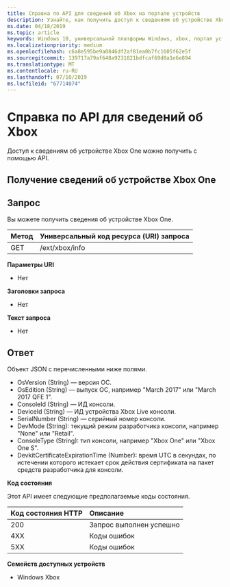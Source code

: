 ```yaml
---
title: Справка по API для сведений об Xbox на портале устройств
description: Узнайте, как получить доступ к сведениям об устройстве Xbox.
ms.date: 04/18/2019
ms.topic: article
keywords: Windows 10, универсальной платформы Windows, xbox, портал устройств
ms.localizationpriority: medium
ms.openlocfilehash: c6a8e595be9a0846df2af81ea0b7fc1605f62e5f
ms.sourcegitcommit: 139717a79af648a9231821bdfcaf69d8a1e6e894
ms.translationtype: MT
ms.contentlocale: ru-RU
ms.lasthandoff: 07/10/2019
ms.locfileid: "67714074"
---
```

# <a name="xbox-info-api-reference"></a>Справка по API для сведений об Xbox   
Доступ к сведениям об устройстве Xbox One можно получить с помощью API.

## <a name="get-xbox-one-device-information"></a>Получение сведений об устройстве Xbox One

## <a name="request"></a>Запрос

Вы можете получить сведения об устройстве Xbox One.

Метод      | Универсальный код ресурса (URI) запроса
:------     | :-----
GET | /ext/xbox/info

**Параметры URI**

- Нет

**Заголовки запроса**

- Нет

**Текст запроса**

- Нет

## <a name="response"></a>Ответ
Объект JSON с перечисленными ниже полями.

* OsVersion (String) — версия ОС.
* OsEdition (String) — выпуск ОС, например "March 2017" или "March 2017 QFE 1".
* ConsoleId (String) — ИД консоли.
* DeviceId (String) — ИД устройства Xbox Live консоли.
* SerialNumber (String) — серийный номер консоли.
* DevMode (String): текущий режим разработчика консоли, например "None" или "Retail".
* ConsoleType (String): тип консоли, например "Xbox One" или "Xbox One S".
* DevkitCertificateExpirationTime (Number): время UTC в секундах, по истечении которого истекает срок действия сертификата на пакет средств разработчика для консоли.

**Код состояния**

Этот API имеет следующие предполагаемые коды состояния.

Код состояния HTTP      | Описание
:------     | :-----
200 | Запрос выполнен успешно
4XX | Коды ошибок
5XX | Коды ошибок

**Семейств доступных устройств**

* Windows Xbox
